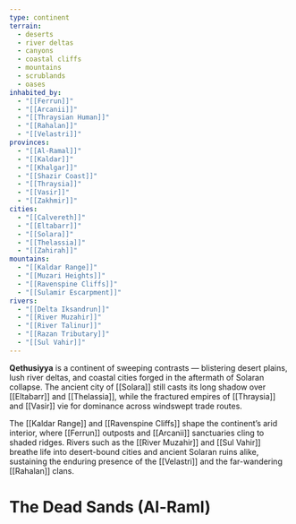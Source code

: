 ```yaml
---
type: continent
terrain:
  - deserts
  - river deltas
  - canyons
  - coastal cliffs
  - mountains
  - scrublands
  - oases
inhabited_by:
  - "[[Ferrun]]"
  - "[[Arcanii]]"
  - "[[Thraysian Human]]"
  - "[[Rahalan]]"
  - "[[Velastri]]"
provinces:
  - "[[Al-Ramal]]"
  - "[[Kaldar]]"
  - "[[Khalgar]]"
  - "[[Shazir Coast]]"
  - "[[Thraysia]]"
  - "[[Vasir]]"
  - "[[Zakhmir]]"
cities:
  - "[[Calvereth]]"
  - "[[Eltabarr]]"
  - "[[Solara]]"
  - "[[Thelassia]]"
  - "[[Zahirah]]"
mountains:
  - "[[Kaldar Range]]"
  - "[[Muzari Heights]]"
  - "[[Ravenspine Cliffs]]"
  - "[[Sulamir Escarpment]]"
rivers:
  - "[[Delta Iksandrun]]"
  - "[[River Muzahir]]"
  - "[[River Talinur]]"
  - "[[Razan Tributary]]"
  - "[[Sul Vahir]]"
---
```


**Qethusiyya** is a continent of sweeping contrasts — blistering desert plains, lush river deltas, and coastal cities forged in the aftermath of Solaran collapse. The ancient city of [[Solara]] still casts its long shadow over [[Eltabarr]] and [[Thelassia]], while the fractured empires of [[Thraysia]] and [[Vasir]] vie for dominance across windswept trade routes.

The [[Kaldar Range]] and [[Ravenspine Cliffs]] shape the continent’s arid interior, where [[Ferrun]] outposts and [[Arcanii]] sanctuaries cling to shaded ridges. Rivers such as the [[River Muzahir]] and [[Sul Vahir]] breathe life into desert-bound cities and ancient Solaran ruins alike, sustaining the enduring presence of the [[Velastri]] and the far-wandering [[Rahalan]] clans.



# The Dead Sands (Al-Raml)

